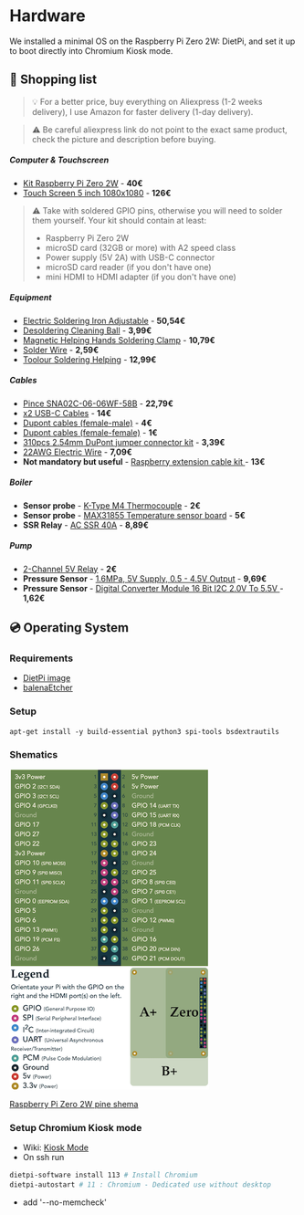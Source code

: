 # Hardware
We installed a minimal OS on the Raspberry Pi Zero 2W: DietPi, and set it up to boot directly into Chromium Kiosk mode.

## 🛒 Shopping list
> 💡 For a better price, buy everything on Aliexpress (1-2 weeks delivery), I use Amazon for faster delivery (1-day delivery).

> ⚠️ Be careful aliexpress link do not point to the exact same product, check the picture and description before buying.

##### Computer & Touchscreen
- [Kit Raspberry Pi Zero 2W](https://fr.aliexpress.com/item/1005007899652009.html?spm=a2g0o.productlist.main.10.6cc5570J570JX9&aem_p4p_detail=2025092610235611773883144957920002299780&algo_pvid=6927ea4d-6050-4161-8d00-4e5dd35b97e4&algo_exp_id=6927ea4d-6050-4161-8d00-4e5dd35b97e4-9&pdp_ext_f=%7B%22order%22%3A%2238%22%2C%22eval%22%3A%221%22%2C%22fromPage%22%3A%22search%22%7D&pdp_npi=6%40dis%21EUR%2125.65%2125.39%21%21%21208.71%21206.59%21%40211b61d017589074368726435ebac4%2112000044521648395%21sea%21FR%212029245463%21X%211%210%21n_tag%3A-29913%3Bd%3Abd2c1abb%3Bm03_new_user%3A-29895&curPageLogUid=F7ihlSfiwlx7&utparam-url=scene%3Asearch%7Cquery_from%3A%7Cx_object_id%3A1005007899652009%7C_p_origin_prod%3A&search_p4p_id=2025092610235611773883144957920002299780_5) - **40€**
- [Touch Screen 5 inch 1080x1080](https://fr.aliexpress.com/item/1005005498872449.html?spm=a2g0o.order_list.order_list_main.30.58785e5bD7hSzg&gatewayAdapt=glo2fra) - **126€**

> ⚠️ Take with soldered GPIO pins, otherwise you will need to solder them yourself. Your kit should contain at least:
> - Raspberry Pi Zero 2W
> - microSD card (32GB or more) with A2 speed class
> - Power supply (5V 2A) with USB-C connector
> - microSD card reader (if you don't have one)
> - mini HDMI to HDMI adapter (if you don't have one)

##### Equipment
- [Electric Soldering Iron Adjustable](https://www.aliexpress.com/item/1005005865036527.html?spm=a2g0o.order_list.order_list_main.35.13b61802as73dy) - **50,54€**
- [Desoldering Cleaning Ball](https://www.aliexpress.com/item/1005008042784993.html?spm=a2g0o.order_list.order_list_main.11.13b61802as73dy) - **3,99€**
- [Magnetic Helping Hands Soldering Clamp](https://fr.aliexpress.com/item/1005009279132239.html?spm=a2g0o.order_list.order_list_main.11.61e41802nUZKjY&gatewayAdapt=glo2fra) - **10,79€**
- [Solder Wire](https://www.aliexpress.com/store/1103370160?spm=a2g0o.order_list.order_list_main.20.61e41802nUZKjY) - **2,59€**
- [Toolour Soldering Helping](https://fr.aliexpress.com/item/1005009504332606.html?spm=a2g0o.order_list.order_list_main.17.13b61802as73dy&gatewayAdapt=glo2fra) - **12,99€**

##### Cables
- [Pince SNA02C-06-06WF-58B](https://fr.aliexpress.com/item/4000246209070.html?srcSns=sns_Copy&spreadType=socialShare&bizType=ProductDetail&social_params=60905084689&aff_fcid=08b5cb701b5944d9a6bd46e6f4008b7f-1758914466547-03510-_EuVLJ9A&tt=MG&aff_fsk=_EuVLJ9A&aff_platform=default&sk=_EuVLJ9A&aff_trace_key=08b5cb701b5944d9a6bd46e6f4008b7f-1758914466547-03510-_EuVLJ9A&shareId=60905084689&businessType=ProductDetail&platform=AE&terminal_id=4f4c5c4072c3433a89a03e4f7aaeeab8&afSmartRedirect=y) - **22,79€**
- [x2 USB-C Cables](https://www.amazon.fr/dp/B0CJNB2MQ7?ref=ppx_yo2ov_dt_b_fed_asin_title) - **14€**
- [Dupont cables (female-male)](https://www.amazon.fr/dp/B07K8PVKBP?ref_=ppx_printOD_title_dt_b_fed_asin_title_0_1) - **4€**
- [Dupont cables (female-female)](https://fr.aliexpress.com/item/1005005501503609.html?spm=a2g0o.order_list.order_list_main.25.58785e5bD7hSzg&gatewayAdapt=glo2fra) - **1€**
- [310pcs 2.54mm DuPont jumper connector kit](https://fr.aliexpress.com/item/1005001694763975.html?spm=a2g0o.order_list.order_list_main.47.13b61802as73dy&gatewayAdapt=glo2fra) - **3,39€**
- [22AWG Electric Wire](https://www.aliexpress.com/store/1103765361?spm=a2g0o.order_list.order_list_main.62.13b61802as73dy) - **7,09€**
- **Not mandatory but useful** - [Raspberry extension cable kit ](https://www.amazon.fr/dp/B072XBX3XX?ref=ppx_yo2ov_dt_b_fed_asin_title) - **13€**

##### Boiler
- **Sensor probe** - [K-Type M4 Thermocouple](https://fr.aliexpress.com/item/1005005496786289.html?spm=a2g0o.order_list.order_list_main.15.58785e5bD7hSzg&gatewayAdapt=glo2fra) - **2€**
- **Sensor probe** - [MAX31855 Temperature sensor board](https://fr.aliexpress.com/item/1005005008373588.html?businessType=ProductDetail&srcSns=sns_Copy&spreadType=socialShare&bizType=ProductDetail&social_params=60912297260&aff_fcid=95a1e04e32ac448ea27c9f69c721219f-1757278656595-05401-_EuEbJO4&tt=CPS_NORMAL&aff_fsk=_EuEbJO4&aff_platform=shareComponent-detail&sk=_EuEbJO4&aff_trace_key=95a1e04e32ac448ea27c9f69c721219f-1757278656595-05401-_EuEbJO4&shareId=60912297260&businessType=ProductDetail&platform=AE&terminal_id=4f4c5c4072c3433a89a03e4f7aaeeab8&gatewayAdapt=glo2fra) - **5€**
- **SSR Relay** - [AC SSR 40A](https://www.aliexpress.com/item/1005006320858577.html?spm=a2g0o.order_list.order_list_main.41.13b61802as73dy) - **8,89€**

##### Pump
- [2-Channel 5V Relay](https://fr.aliexpress.com/item/1005001903120199.html?spm=a2g0o.order_list.order_list_main.20.58785e5bD7hSzg&gatewayAdapt=glo2fra) - **2€**
- **Pressure Sensor** - [1.6MPa, 5V Supply, 0.5 - 4.5V Output](https://fr.aliexpress.com/item/1005005510454084.html?spm=a2g0o.order_list.order_list_main.53.13b61802as73dy&gatewayAdapt=glo2fra) - **9,69€**
- **Pressure Sensor** - [Digital Converter Module 16 Bit I2C 2.0V To 5.5V ](https://fr.aliexpress.com/item/1005007628692389.html?spm=a2g0o.order_list.order_list_main.23.13b61802as73dy&gatewayAdapt=glo2fra) - **1,62€**

## 💿 Operating System 

### Requirements
- [DietPi image](https://dietpi.com/downloads/images/DietPi_RPi234-ARMv8-Trixie.img.xz)
- [balenaEtcher](https://www.balena.io/etcher/)


### Setup 
```
apt-get install -y build-essential python3 spi-tools bsdextrautils
```

### Shematics
![raspberry-pi-pineout.png](.static/raspberry-pi-pineout.png)

[Raspberry Pi Zero 2W pine shema](https://pinout.xyz/pinout/pin21_gpio9/)





### Setup Chromium Kiosk mode
- Wiki: [Kiosk Mode](https://dietpi.com/docs/software/desktop/#chromium)
- On ssh run 
```bash
dietpi-software install 113 # Install Chromium
dietpi-autostart # 11 : Chromium - Dedicated use without desktop
```
- add '--no-memcheck'
